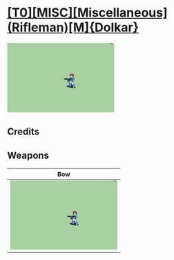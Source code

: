 # [\[T0\]\[MISC\]\[Miscellaneous\]\(Rifleman\)\[M\]{Dolkar}](../%5BT0%5D%5BMISC%5D%5BMiscellaneous%5D(Rifleman)%5BM%5D%7BDolkar%7D)

<img src="./5.%20Bow%20(Gun)/Bow_000.png" alt="[T0][MISC][Miscellaneous](Rifleman)[M]{Dolkar} standing" />

## Credits



## Weapons


|Bow |
|  :---: |
| <img alt="Bow animation" src="./5.%20Bow%20(Gun)/Bow.gif" /> |

